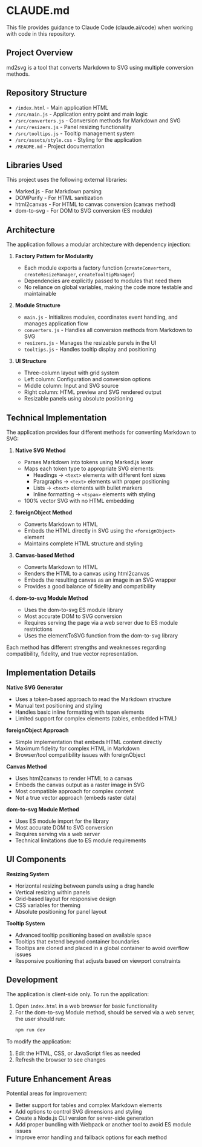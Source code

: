 # CLAUDE.md

This file provides guidance to Claude Code (claude.ai/code) when working with code in this repository.

## Project Overview

md2svg is a tool that converts Markdown to SVG using multiple conversion methods.

## Repository Structure

- `/index.html` - Main application HTML
- `/src/main.js` - Application entry point and main logic
- `/src/converters.js` - Conversion methods for Markdown and SVG
- `/src/resizers.js` - Panel resizing functionality
- `/src/tooltips.js` - Tooltip management system
- `/src/assets/style.css` - Styling for the application
- `/README.md` - Project documentation

## Libraries Used

This project uses the following external libraries:
- Marked.js - For Markdown parsing
- DOMPurify - For HTML sanitization
- html2canvas - For HTML to canvas conversion (canvas method)
- dom-to-svg - For DOM to SVG conversion (ES module)

## Architecture

The application follows a modular architecture with dependency injection:

1. **Factory Pattern for Modularity**
   - Each module exports a factory function (`createConverters`, `createResizeManager`, `createTooltipManager`)
   - Dependencies are explicitly passed to modules that need them
   - No reliance on global variables, making the code more testable and maintainable

2. **Module Structure**
   - `main.js` - Initializes modules, coordinates event handling, and manages application flow
   - `converters.js` - Handles all conversion methods from Markdown to SVG
   - `resizers.js` - Manages the resizable panels in the UI
   - `tooltips.js` - Handles tooltip display and positioning

3. **UI Structure**
   - Three-column layout with grid system
   - Left column: Configuration and conversion options
   - Middle column: Input and SVG source
   - Right column: HTML preview and SVG rendered output
   - Resizable panels using absolute positioning

## Technical Implementation

The application provides four different methods for converting Markdown to SVG:

1. **Native SVG Method**
   - Parses Markdown into tokens using Marked.js lexer
   - Maps each token type to appropriate SVG elements:
     - Headings → `<text>` elements with different font sizes
     - Paragraphs → `<text>` elements with proper positioning
     - Lists → `<text>` elements with bullet markers
     - Inline formatting → `<tspan>` elements with styling
   - 100% vector SVG with no HTML embedding

2. **foreignObject Method**
   - Converts Markdown to HTML
   - Embeds the HTML directly in SVG using the `<foreignObject>` element
   - Maintains complete HTML structure and styling

3. **Canvas-based Method**
   - Converts Markdown to HTML
   - Renders the HTML to a canvas using html2canvas
   - Embeds the resulting canvas as an image in an SVG wrapper
   - Provides a good balance of fidelity and compatibility

4. **dom-to-svg Module Method**
   - Uses the dom-to-svg ES module library
   - Most accurate DOM to SVG conversion
   - Requires serving the page via a web server due to ES module restrictions
   - Uses the elementToSVG function from the dom-to-svg library

Each method has different strengths and weaknesses regarding compatibility, fidelity, and true vector representation.

## Implementation Details

**Native SVG Generator**
- Uses a token-based approach to read the Markdown structure
- Manual text positioning and styling
- Handles basic inline formatting with tspan elements
- Limited support for complex elements (tables, embedded HTML)

**foreignObject Approach**
- Simple implementation that embeds HTML content directly
- Maximum fidelity for complex HTML in Markdown
- Browser/tool compatibility issues with foreignObject

**Canvas Method**
- Uses html2canvas to render HTML to a canvas
- Embeds the canvas output as a raster image in SVG
- Most compatible approach for complex content
- Not a true vector approach (embeds raster data)

**dom-to-svg Module Method**
- Uses ES module import for the library
- Most accurate DOM to SVG conversion
- Requires serving via a web server
- Technical limitations due to ES module requirements

## UI Components

**Resizing System**
- Horizontal resizing between panels using a drag handle
- Vertical resizing within panels
- Grid-based layout for responsive design
- CSS variables for theming
- Absolute positioning for panel layout

**Tooltip System**
- Advanced tooltip positioning based on available space
- Tooltips that extend beyond container boundaries
- Tooltips are cloned and placed in a global container to avoid overflow issues
- Responsive positioning that adjusts based on viewport constraints

## Development

The application is client-side only. To run the application:
1. Open `index.html` in a web browser for basic functionality
2. For the dom-to-svg Module method, should be served via a web server, the user should run:
   ```bash
   npm run dev
   ```

To modify the application:
1. Edit the HTML, CSS, or JavaScript files as needed
2. Refresh the browser to see changes

## Future Enhancement Areas

Potential areas for improvement:
- Better support for tables and complex Markdown elements
- Add options to control SVG dimensions and styling
- Create a Node.js CLI version for server-side generation
- Add proper bundling with Webpack or another tool to avoid ES module issues
- Improve error handling and fallback options for each method